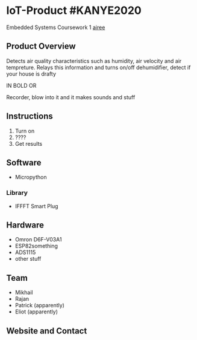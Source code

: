 # IoT-Product #KANYE2020
Embedded Systems Coursework 1
[airee](https://airee.carrd.co/)

## Product Overview
Detects air quality characteristics such as humidity, air velocity and air tempreture. Relays this information and turns on/off dehumidifier, detect if your house is drafty 

IN BOLD OR

Recorder, blow into it and it makes sounds and stuff 

## Instructions
1. Turn on
2. ????
3. Get results
## Software
* Micropython
### Library
* IFFFT Smart Plug
## Hardware
* Omron D6F-V03A1
* ESP82something
* ADS1115
* other stuff
## Team
* Mikhail
* Rajan
* Patrick (apparently)
* Eliot (apparently)
## Website and Contact
